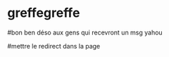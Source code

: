# greffegreffe

#bon ben déso aux gens qui recevront un msg yahou

#mettre le redirect dans la page 


